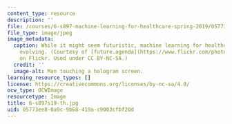 ```yaml
---
content_type: resource
description: ''
file: /courses/6-s897-machine-learning-for-healthcare-spring-2019/05773ee80a9c9b68419ac9003cfbf20d_6-s897s19-th.jpg
file_type: image/jpeg
image_metadata:
  caption: While it might seem futuristic, machine learning for healthcare is rapidly
    evolving. (Courtesy of [future.agenda](https://www.flickr.com/photos/131046472@N07/17903550186/)
    on Flickr. Used under CC BY-NC-SA.)
  credit: ''
  image-alt: Man touching a hologram screen.
learning_resource_types: []
license: https://creativecommons.org/licenses/by-nc-sa/4.0/
ocw_type: OCWImage
resourcetype: Image
title: 6-s897s19-th.jpg
uid: 05773ee8-0a9c-9b68-419a-c9003cfbf20d
---
```

